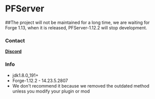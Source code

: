 # PFServer

##The project will not be maintained for a long time, we are waiting for Forge 1.13, when it is released, PFServer-1.12.2 will stop development.

### Contact
   [**Discord**](https://discord.gg/HNmmrCV)

### Info
* jdk1.8.0_191+
* Forge-1.12.2 - 14.23.5.2807
* We don't recommend it because we removed the outdated method unless you modify your plugin or mod
